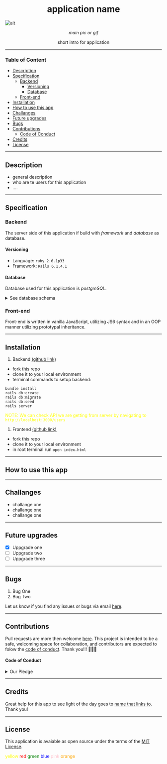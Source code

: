 <h1 align="center">application name</h1> 

![alt](<main pic/gif image link>)
*<p align="center"> main pic or gif </p>*

<p align="center">short intro for application</p>

---
### Table of Content

- [Description](#description)
- [Specification](#specification)
  - [Backend](#backend)
    - [Versioning](#versioning)
    - [Database](#database)
  - [Front-end](#front-end)
- [Installation](#installation)
- [How to use this app](#how-to-use-this-app)
- [Challanges](#challanges)
- [Future upgrades](#future-upgrades)
- [Bugs](#bugs)
- [Contributions](#contributions)
    - [Code of Conduct](#code-of-conduct)
- [Credits](#credits)
- [License](#license)

---

## Description

- general description
- who are te users for this application
- ....
___

## Specification
### Backend
The server side of this application if build with *framework* and *database* as database.



#### Versioning
- Language: `ruby 2.6.1p33`
- Framework: `Rails 6.1.4.1`

<!-- <spam style="color:yellow">*NOTE: This can be checked by running `ruby -v ` and `rails -v ` in root folder of this application.* </spam> -->

#### Database

Database used for this application is *postgreSQL*.
<!-- ? if we do not want to over clog our readme.md -->
<details>
<summary>See database schema</summary>

![Database Schema](link to database schema)
*<p align="center"> Database schema </p>*
</details>

### Front-end
Front-end is written in vanilla JavaScript, utilizing JS6 syntax and in an OOP manner utilizing prototypal inheritance.  
___

## Installation
   1. Backend [(github link)](linktogithubrepo "tooltip on hover")

  - fork this repo
  - clone it to your local environment
  - terminal commands to setup backend:
  
  ```
  bundle install 
  rails db:create
  rails db:migrate
  rails db:seed
  rails server
  ```
  <spam style="color:yellow">NOTE: We can check API we are getting from server by navigating to `http://localhost:3000/users` </spam>
 1. Frontend [(github link)](linktogithubrepo "tooltip on hover")

  - fork this repo
  - clone it to your local environment
  - in root terminal run `open index.html`
___   

## How to use this app 

___
## Challanges
 - challange one 
 - challange one
 - challange one
___
## Future upgrades
- [x] Uppgrade one
- [ ] Uppgrade two
- [ ] Uppgrade three
___
## Bugs
1. Bug One
2. Bug Two

Let us know if you find any issues or bugs via email <a href="mailto:zivkovicmilan1987@gmail.com">here</a>.

___
## Contributions

Pull requests are more then welcome [here](linktogithub). This project is intended to be a safe, welcoming space for collaboration, and contributors are expected to folow the [code of conduct](link_to_code_of_conduct). Thank you!!! 🙏🙏🙏

#### Code of Conduct
<details>
<summary>Our Pledge</summary>
In the interest of fostering an open and welcoming environment, we as contributors and maintainers pledge to making participation in our project and our community a harassment-free experience for everyone, regardless of age, body size, disability, ethnicity, gender identity and expression, level of experience, nationality, personal appearance, race, religion, or sexual identity and orientation.

Our Standards
Examples of behavior that contributes to creating a positive environment include:

Using welcoming and inclusive language
Being respectful of differing viewpoints and experiences
Gracefully accepting constructive criticism
Focusing on what is best for the community
Showing empathy towards other community members
Examples of unacceptable behavior by participants include:

The use of sexualized language or imagery and unwelcome sexual attention or advances
Trolling, insulting/derogatory comments, and personal or political attacks
Public or private harassment
Publishing others' private information, such as a physical or electronic address, without explicit permission
Other conduct which could reasonably be considered inappropriate in a professional setting
Our Responsibilities
Project maintainers are responsible for clarifying the standards of acceptable behavior and are expected to take appropriate and fair corrective action in response to any instances of unacceptable behavior.

Project maintainers have the right and responsibility to remove, edit, or reject comments, commits, code, wiki edits, issues, and other contributions that are not aligned to this Code of Conduct, or to ban temporarily or permanently any contributor for other behaviors that they deem inappropriate, threatening, offensive, or harmful.

**Scope**

This Code of Conduct applies both within project spaces and in public spaces when an individual is representing the project or its community. Examples of representing a project or community include using an official project e-mail address, posting via an official social media account, or acting as an appointed representative at an online or offline event. Representation of a project may be further defined and clarified by project maintainers.

**Enforcement**

Instances of abusive, harassing, or otherwise unacceptable behavior may be reported by contacting the project team at <a href="mailto:zivkovicmilan1987@gmail.com">email</a>. All complaints will be reviewed and investigated and will result in a response that is deemed necessary and appropriate to the circumstances. The project team is obligated to maintain confidentiality with regard to the reporter of an incident. Further details of specific enforcement policies may be posted separately.

Project maintainers who do not follow or enforce the Code of Conduct in good faith may face temporary or permanent repercussions as determined by other members of the project's leadership.
</details>

___
## Credits
Great help for this app to see light of the day goes to [name that links to](link). Thank you!
___

##   License
This application is avaiable as open source under the terms of the [MIT License](LICENSE).

<!-- * inline colored elements: -->

<spam style="color:yellow">yellow</spam>
<spam style="color:red">red</spam>
<spam style="color:green">green</spam>
<spam style="color:blue">blue</spam>
<spam style="color:pink">pink</spam>
<spam style="color:orange">orange</spam>

